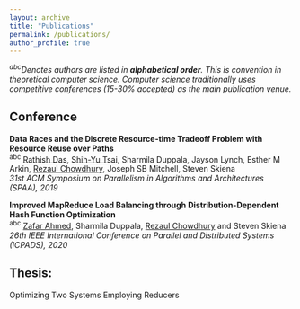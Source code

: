 ```yaml
---
layout: archive
title: "Publications"
permalink: /publications/
author_profile: true
---
```

*<sup>abc</sup>Denotes authors are listed in **alphabetical order**. This is convention in theoretical computer science.
Computer science traditionally uses competitive conferences (15-30% accepted) as the main publication venue.*

## Conference
**Data Races and the Discrete Resource-time Tradeoff Problem with Resource Reuse over Paths**<br/>
<sup>abc</sup> [Rathish Das](https://www3.cs.stonybrook.edu/~radas/), [Shih-Yu Tsai](https://sites.google.com/g2.nctu.edu.tw/shih-yu-tsai), Sharmila Duppala, Jayson Lynch, Esther M Arkin, [Rezaul Chowdhury](https://www3.cs.stonybrook.edu/~rezaul/), Joseph SB Mitchell, Steven Skiena<br/>
*31st ACM Symposium on Parallelism in Algorithms and Architectures (SPAA), 2019*

**Improved MapReduce Load Balancing through Distribution-Dependent Hash Function Optimization**<br/>
<sup>abc</sup> [Zafar Ahmed](https://www3.cs.stonybrook.edu/~radas/), Sharmila Duppala, [Rezaul Chowdhury](https://www3.cs.stonybrook.edu/~rezaul/) and Steven Skiena<br/>
*26th IEEE International Conference on Parallel and Distributed Systems (ICPADS), 2020*


## Thesis:
Optimizing Two Systems Employing Reducers



